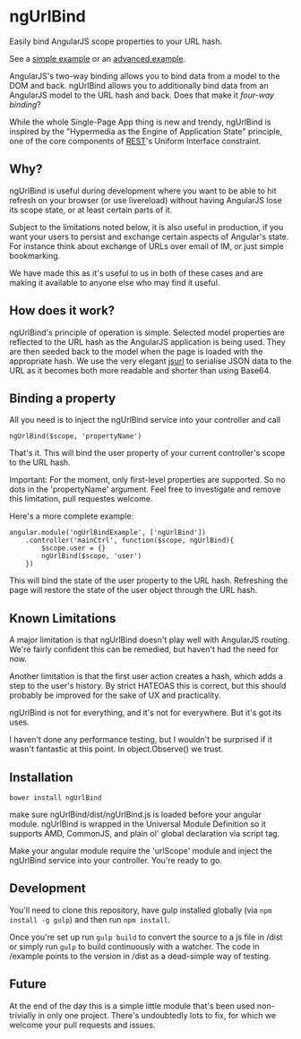 # ngUrlBind

Easily bind AngularJS scope properties to your URL hash.

See a [simple example](http://resin-io.github.io/ngUrlBind/example1/) or an [advanced example](http://resin-io.github.io/ngUrlBind/example2/).

AngularJS's two-way binding allows you to bind data from a model to the DOM and back. ngUrlBind allows you to additionally bind data from an AngularJS model to the URL hash and back. Does that make it *four-way binding*?

While the whole Single-Page App thing is new and trendy, ngUrlBind is inspired by the "Hypermedia as the Engine of Application State" principle, one of the core components of [REST](http://en.wikipedia.org/wiki/Representational_state_transfer)'s Uniform Interface constraint.

## Why?

ngUrlBind is useful during development where you want to be able to hit refresh on your browser (or use livereload) without having AngularJS lose its scope state, or at least certain parts of it.

Subject to the limitations noted below, it is also useful in production, if you want your users to persist and exchange certain aspects of Angular's state. For instance think about exchange of URLs over email of IM, or just simple bookmarking.

We have made this as it's useful to us in both of these cases and are making it available to anyone else who may find it useful.

## How does it work?

ngUrlBind's principle of operation is simple. Selected model properties are reflected to the URL hash as the AngularJS application is being used. They are then seeded back to the model when the page is loaded with the appropriate hash. We use the very elegant [jsurl](https://github.com/Sage/jsurl) to serialise JSON data to the URL as it becomes both more readable and shorter than using Base64.

## Binding a property

All you need is to inject the ngUrlBind service into your controller and call

`ngUrlBind($scope, 'propertyName')`

That's it. This will bind the user property of your current controller's scope to the URL hash.

Important: For the moment, only first-level properties are supported. So no dots in the 'propertyName' argument. Feel free to investigate and remove this limitation, pull requestes welcome.

Here's a more complete example:

```
angular.module('ngUrlBindExample', ['ngUrlBind'])
    .controller('mainCtrl', function($scope, ngUrlBind){
        $scope.user = {}
        ngUrlBind($scope, 'user')
    })
```

This will bind the state of the user property to the URL hash. Refreshing the page will restore the state of the user object through the URL hash.

## Known Limitations

A major limitation is that ngUrlBind doesn't play well with AngularJS routing. We're fairly confident this can be remedied, but haven't had the need for now.

Another limitation is that the first user action creates a hash, which adds a step to the user's history. By strict HATEOAS this is correct, but this should probably be improved for the sake of UX and practicality.

ngUrlBind is not for everything, and it's not for everywhere. But it's got its uses.

I haven't done any performance testing, but I wouldn't be surprised if it wasn't fantastic at this point. In object.Observe() we trust.

## Installation

`bower install ngUrlBind`

make sure ngUrlBind/dist/ngUrlBind.js is loaded before your angular module. ngUrlBind is wrapped in the Universal Module Definition so it supports AMD, CommonJS, and plain ol' global declaration via script tag.

Make your angular module require the 'urlScope' module and inject the ngUrlBind service into your controller. You're ready to go.

## Development

You'll need to clone this repository, have gulp installed globally (via `npm install -g gulp`) and then run `npm install`.

Once you're set up run `gulp build` to convert the source to a js file in /dist or simply run `gulp` to build continuously with a watcher. The code in /example points to the version in /dist as a dead-simple way of testing.

## Future

At the end of the day this is a simple little module that's been used non-trivially in only one project. There's undoubtedly lots to fix, for which we welcome your pull requests and issues.